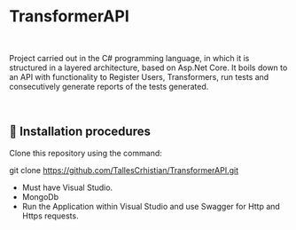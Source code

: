 # TransformerAPI
<br>
<p>Project carried out in the C# programming language, in which it is structured in a layered architecture, based on Asp.Net Core. It boils down to an API with functionality to Register Users, Transformers, run tests and consecutively generate reports of the tests generated.</p>
<br>
<h2> 📝 Installation procedures</h2>

Clone this repository using the command:

git clone https://github.com/TallesCrhistian/TransformerAPI.git

<ul>
<li>Must have Visual Studio.</li>
<li>MongoDb</li>
<li>Run the Application within Visual Studio and use Swagger for Http and Https requests.</li>
</ul>
